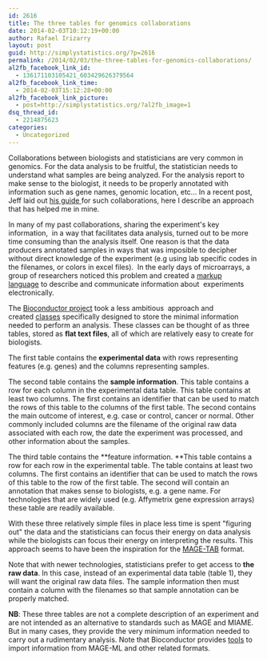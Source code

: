 ```yaml
---
id: 2616
title: The three tables for genomics collaborations
date: 2014-02-03T10:12:19+00:00
author: Rafael Irizarry
layout: post
guid: http://simplystatistics.org/?p=2616
permalink: /2014/02/03/the-three-tables-for-genomics-collaborations/
al2fb_facebook_link_id:
  - 136171103105421_603429626379564
al2fb_facebook_link_time:
  - 2014-02-03T15:12:28+00:00
al2fb_facebook_link_picture:
  - post=http://simplystatistics.org/?al2fb_image=1
dsq_thread_id:
  - 2214875623
categories:
  - Uncategorized
---
```

Collaborations between biologists and statisticians are very common in genomics. For the data analysis to be fruitful, the statistician needs to understand what samples are being analyzed. For the analysis report to make sense to the biologist, it needs to be properly annotated with information such as gene names, genomic location, etc... In a recent post, Jeff laid out [his guide](http://simplystatistics.org/2013/11/14/the-leek-group-guide-to-sharing-data-with-a-statistician-to-speed-collaboration/)<span style="text-decoration: underline;"> </span>for such collaborations, here I describe an approach that has helped me in mine.

In many of my past collaborations, sharing the experiment's key information,  in a way that facilitates data analysis, turned out to be more time consuming than the analysis itself. One reason is that the data producers annotated samples in ways that was imposible to decipher without direct knowledge of the experiment (e.g using lab specific codes in the filenames, or colors in excel files).  In the early days of microarrays, a group of researchers noticed this problem and created a [markup language](http://www.mged.org/Workgroups/MAGE/mage-ml.html) to describe and communicate information about  experiments electronically.

The [Bioconductor project](http://www.bioconductor.org/) took a less ambitious  approach and created [classes](http://www.bioconductor.org/packages/2.14/bioc/vignettes/Biobase/inst/doc/BiobaseDevelopment.pdf) specifically designed to store the minimal information needed to perform an analysis. These classes can be thought of as three tables, stored as **flat text files**, all of which are relatively easy to create for biologists.

The first table contains the **experimental data** with rows representing features (e.g. genes) and the columns representing samples.

The second table contains the **sample information**. This table contains a row for each column in the experimental data table. This table contains at least two columns. The first contains an identifier that can be used to match the rows of this table to the columns of the first table. The second contains the main outcome of interest, e.g. case or control, cancer or normal. Other commonly included columns are the filename of the original raw data associated with each row, the date the experiment was processed, and other information about the samples.

The third table contains the **feature information. **This table contains a row for each row in the experimental table. The table contains at least two columns. The first contains an identifier that can be used to match the rows of this table to the row of the first table. The second will contain an annotation that makes sense to biologists, e.g. a gene name. For technologies that are widely used (e.g. Affymetrix gene expression arrays) these table are readily available.

With these three relatively simple files in place less time is spent "figuring out" the data and the statisticians can focus their energy on data analysis while the biologists can focus their energy on interpreting the results. This approach seems to have been the inspiration for the [MAGE-TAB](http://www.mged.org/mage-tab/) format.

Note that with newer technologies, statisticians prefer to get access to **the raw data**. In this case, instead of an experimental data table (table 1), they will want the original raw data files. The sample information then must contain a column with the filenames so that sample annotation can be properly matched.

**NB**: These three tables are not a complete description of an experiment and are not intended as an alternative to standards such as MAGE and MIAME. But in many cases, they provide the very minimum information needed to carry out a rudimentary analysis. Note that Bioconductor provides [tools](http://www.bioconductor.org/packages/2.3/bioc/html/RMAGEML.html) to import information from MAGE-ML and other related formats.